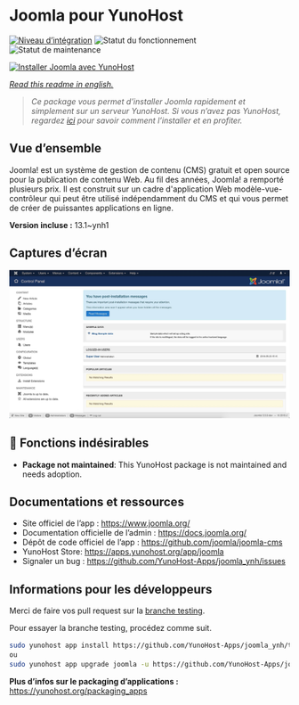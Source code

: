 <!--
N.B.: This README was automatically generated by https://github.com/YunoHost/apps/tree/master/tools/README-generator
It shall NOT be edited by hand.
-->

# Joomla pour YunoHost

[![Niveau d’intégration](https://dash.yunohost.org/integration/joomla.svg)](https://dash.yunohost.org/appci/app/joomla) ![Statut du fonctionnement](https://ci-apps.yunohost.org/ci/badges/joomla.status.svg) ![Statut de maintenance](https://ci-apps.yunohost.org/ci/badges/joomla.maintain.svg)

[![Installer Joomla avec YunoHost](https://install-app.yunohost.org/install-with-yunohost.svg)](https://install-app.yunohost.org/?app=joomla)

*[Read this readme in english.](./README.md)*

> *Ce package vous permet d’installer Joomla rapidement et simplement sur un serveur YunoHost.
Si vous n’avez pas YunoHost, regardez [ici](https://yunohost.org/#/install) pour savoir comment l’installer et en profiter.*

## Vue d’ensemble

Joomla! est un système de gestion de contenu (CMS) gratuit et open source pour la publication de contenu Web. Au fil des années, Joomla! a remporté plusieurs prix. Il est construit sur un cadre d'application Web modèle-vue-contrôleur qui peut être utilisé indépendamment du CMS et qui vous permet de créer de puissantes applications en ligne.


**Version incluse :** 13.1~ynh1

## Captures d’écran

![Capture d’écran de Joomla](./doc/screenshots/screenshot.jpg)

## :red_circle: Fonctions indésirables

- **Package not maintained**: This YunoHost package is not maintained and needs adoption.

## Documentations et ressources

* Site officiel de l’app : <https://www.joomla.org/>
* Documentation officielle de l’admin : <https://docs.joomla.org/>
* Dépôt de code officiel de l’app : <https://github.com/joomla/joomla-cms>
* YunoHost Store: <https://apps.yunohost.org/app/joomla>
* Signaler un bug : <https://github.com/YunoHost-Apps/joomla_ynh/issues>

## Informations pour les développeurs

Merci de faire vos pull request sur la [branche testing](https://github.com/YunoHost-Apps/joomla_ynh/tree/testing).

Pour essayer la branche testing, procédez comme suit.

``` bash
sudo yunohost app install https://github.com/YunoHost-Apps/joomla_ynh/tree/testing --debug
ou
sudo yunohost app upgrade joomla -u https://github.com/YunoHost-Apps/joomla_ynh/tree/testing --debug
```

**Plus d’infos sur le packaging d’applications :** <https://yunohost.org/packaging_apps>